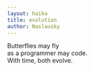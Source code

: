 ```yaml
---
layout: haiku
title: evolution
author: Naslausky
---
```


Butterflies may fly<br>
as a programmer may code.<br>
With time, both evolve.<br>